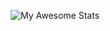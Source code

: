 <p align="center">
  <img src="https://awesome-github-stats.azurewebsites.net/user-stats/fromancient?cardType=level&theme=radical&preferLogin=false" alt="My Awesome Stats"/>
</p>
